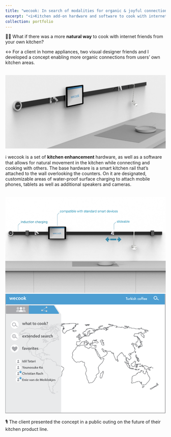 ```yaml
---
title: "wecook: In search of modalities for organic & joyful connections 💑 "
excerpt: "<i>Kitchen add-on hardware and software to cook with internet friends</i><br/><img src='/images/wecook-1.png'>"
collection: portfolio
---
```

👩‍🍳 What if there was a more <b>natural way</b> to cook with internet friends from your own kitchen? 

↔️ For a client in home appliances, two visual designer friends and I developed a concept enabling more organic connections from users’ own kitchen areas.

<br/><img src='/images/wecook-2.png'>

ℹ️ wecook is a set of <b>kitchen enhancement</b> hardware, as well as a software that allows for natural movement in the kitchen while connecting and cooking with others. The base hardware is a smart kitchen rail that’s attached to the wall overlooking the counters. On it are designated, customizable areas of water-proof surface charging to attach mobile phones, tablets as well as additional speakers and cameras.

<br/><img src='/images/wecook-1.png'>
<br/><img src='/images/wecook-4.png'>

🎙 The client presented the concept in a public outing on the future of their kitchen product line. 
